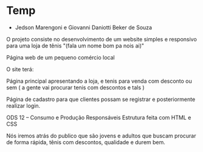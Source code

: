 # Temp
- Jedson Marengoni e Giovanni Daniotti Beker de Souza

O projeto consiste no desenvolvimento de um website simples e responsivo para uma loja de tênis "(fala um nome bom pa nois ai)"

Página web de um pequeno comércio local

O site terá:

Página principal apresentando a loja, e tenis para venda com desconto ou sem ( a gente vai procurar tenis com descontos e tals )

Página de cadastro para que clientes possam se registrar e posteriormente realizar login.

ODS 12 – Consumo e Produção Responsáveis
Estrutura feita com HTML e CSS

Nós iremos atrás do publico que são jovens e adultos que buscam procurar de forma rápida, tênis com descontos, qualidade e durem bem.
